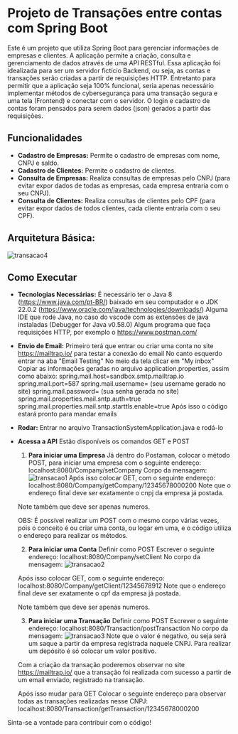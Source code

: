 # Projeto de Transações entre contas com Spring Boot 

Este é um projeto que utiliza Spring Boot  para gerenciar informações de empresas e clientes. A aplicação permite a criação, consulta e gerenciamento de dados através de uma API RESTful.
Essa aplicação foi idealizada para ser um servidor fictício Backend, ou seja, as contas e transações serão criadas a partir de requisições HTTP. Entretanto para permitir que a aplicação seja 100% funcional, seria apenas necessário implementar métodos de cybersegurança para uma transação segura e uma tela (Frontend) e conectar com o servidor. 
O login e cadastro de contas foram pensados para serem dados (json) gerados a partir das requisições. 

## Funcionalidades
- **Cadastro de Empresas:** Permite o cadastro de empresas com nome, CNPJ e saldo.
- **Cadastro de Clientes:** Permite o cadastro de clientes.
- **Consulta de Empresas:** Realiza consultas de empresas pelo CNPJ (para evitar expor dados de todas as empresas, cada empresa entraria com o seu CNPJ).
- **Consulta de Clientes:** Realiza consultas de clientes pelo CPF (para evitar expor dados de todos clientes, cada cliente entraria com o seu CPF).

## Arquitetura Básica:
![transacao4](https://github.com/user-attachments/assets/65e267a4-6b21-4c45-ac37-2721aa35a1ba)

## Como Executar
- **Tecnologias Necessárias:**
    É necessário ter o Java 8 (https://www.java.com/pt-BR/) baixado em seu computador e o JDK 22.0.2 (https://www.oracle.com/java/technologies/downloads/)
    Alguma IDE que rode Java, no caso do vscode com as extensões de java instaladas (Debugger for Java
v0.58.0)
    Algum programa que faça requisições HTTP, por exemplo o https://www.postman.com/

- **Envio de Email:** 
    Primeiro terá que entrar ou criar uma conta no site https://mailtrap.io/ para testar a conexão do email
    No canto esquerdo entrar na aba "Email Testing"
    No meio da tela clicar em "My inbox"
    Copiar as informações geradas no arquivo application.properties, assim como abaixo:
    spring.mail.host=sandbox.smtp.mailtrap.io
    spring.mail.port=587
    spring.mail.username= (seu username gerado no site)
    spring.mail.password= (sua senha gerada no site)
    spring.mail.properties.mail.sntp.auth=true
    spring.mail.properties.mail.sntp.starttls.enable=true
    Após isso o código estará pronto para mandar emails
- **Rodar:** 
    Entrar no arquivo TransactionSystemApplication.java e rodá-lo 

- **Acessa a API** 
    Estão disponíveis os comandos GET e POST

    1. **Para iniciar uma Empresa**
    Já dentro do Postaman, colocar o método POST, para iniciar uma empresa com o seguinte endereço:
        localhost:8080/Company/setCompany
    Corpo da mensagem:
        ![transacao1](https://github.com/user-attachments/assets/59f6d331-f417-45a9-b482-271c4ece3782)
    Após isso colocar GET, com o seguinte endereço:
        localhost:8080/Company/getCompany/12345678000200 
    Note que o endereço final deve ser exatamente o cnpj da empresa já postada.

    Note também que deve ser apenas numeros.
  
    OBS: É possível realizar um POST com o mesmo corpo várias vezes, pois o conceito é ou criar uma conta, ou logar em uma, e o código utiliza o endereço para realizar os métodos.
  
    2. **Para iniciar uma Conta**
    Definir como POST
    Escrever o seguinte endereço:
        localhost:8080/Company/setClient
    No corpo da mensagem: 
        ![transacao2](https://github.com/user-attachments/assets/5f3273c1-857a-4d7b-92a8-7a4c6379db94)
    
    Após isso colocar GET, com o seguinte endereço: 
        localhost:8080/Company/getClient/12345678912
    Note que o endereço final deve ser exatamente o cpf da empresa já postada.
  
    Note também que deve ser apenas numeros.

    3. **Para iniciar uma Transação**
    Definir como POST
    Escrever o seguinte endereço: 
    localhost:8080/Transaction/postTransaction
    No corpo da mensagem:
        ![transacao3](https://github.com/user-attachments/assets/cc41daa3-1df0-4773-925b-5d14118446e1)
    Note que o valor é negativo, ou seja será um saque a partir da empresa registrada naquele CNPJ. 
    Para realizar um depósito é só colocar um valor positivo. 

    Com a criação da transação poderemos observar no site https://mailtrap.io/ que a transação foi realizada com sucesso a partir de um email enviado, registrado na transação. 

    Após isso mudar para GET
    Colocar o seguinte endereço para observar todas as transações realizadas nesse CNPJ:
        localhost:8080/Transaction/getTransaction/12345678000200
    
Sinta-se a vontade para contribuir com o código!

